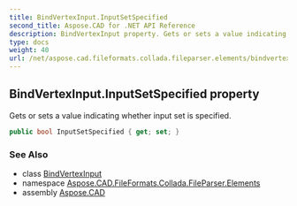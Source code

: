 ```yaml
---
title: BindVertexInput.InputSetSpecified
second_title: Aspose.CAD for .NET API Reference
description: BindVertexInput property. Gets or sets a value indicating whether input set is specified
type: docs
weight: 40
url: /net/aspose.cad.fileformats.collada.fileparser.elements/bindvertexinput/inputsetspecified/
---
```

## BindVertexInput.InputSetSpecified property

Gets or sets a value indicating whether input set is specified.

```csharp
public bool InputSetSpecified { get; set; }
```

### See Also

* class [BindVertexInput](../)
* namespace [Aspose.CAD.FileFormats.Collada.FileParser.Elements](../../bindvertexinput/)
* assembly [Aspose.CAD](../../../)


